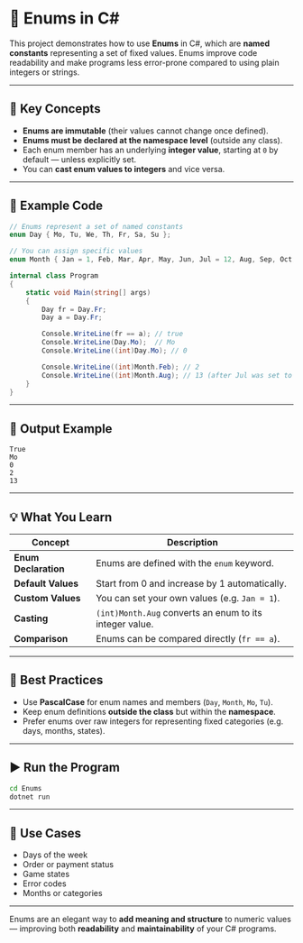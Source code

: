 # 🧩 Enums in C#

This project demonstrates how to use **Enums** in C#, which are **named constants** representing a set of fixed values. Enums improve code readability and make programs less error-prone compared to using plain integers or strings.

---

## 📘 Key Concepts

- **Enums are immutable** (their values cannot change once defined).
- **Enums must be declared at the namespace level** (outside any class).
- Each enum member has an underlying **integer value**, starting at `0` by default — unless explicitly set.
- You can **cast enum values to integers** and vice versa.

---

## 🧠 Example Code

```csharp
// Enums represent a set of named constants
enum Day { Mo, Tu, We, Th, Fr, Sa, Su };

// You can assign specific values
enum Month { Jan = 1, Feb, Mar, Apr, May, Jun, Jul = 12, Aug, Sep, Oct, Nov, Dec }

internal class Program
{
    static void Main(string[] args)
    {
        Day fr = Day.Fr;
        Day a = Day.Fr;

        Console.WriteLine(fr == a); // true
        Console.WriteLine(Day.Mo);  // Mo
        Console.WriteLine((int)Day.Mo); // 0

        Console.WriteLine((int)Month.Feb); // 2
        Console.WriteLine((int)Month.Aug); // 13 (after Jul was set to 12)
    }
}
```

---

## 🧾 Output Example

```
True
Mo
0
2
13
```

---

## 💡 What You Learn

| Concept | Description |
|----------|--------------|
| **Enum Declaration** | Enums are defined with the `enum` keyword. |
| **Default Values** | Start from 0 and increase by 1 automatically. |
| **Custom Values** | You can set your own values (e.g. `Jan = 1`). |
| **Casting** | `(int)Month.Aug` converts an enum to its integer value. |
| **Comparison** | Enums can be compared directly (`fr == a`). |

---

## 🧱 Best Practices

- Use **PascalCase** for enum names and members (`Day`, `Month`, `Mo`, `Tu`).
- Keep enum definitions **outside the class** but within the **namespace**.
- Prefer enums over raw integers for representing fixed categories (e.g. days, months, states).

---

## ▶️ Run the Program

```bash
cd Enums
dotnet run
```

---

## 🧩 Use Cases

- Days of the week
- Order or payment status
- Game states
- Error codes
- Months or categories

---

Enums are an elegant way to **add meaning and structure** to numeric values — improving both **readability** and **maintainability** of your C# programs.
